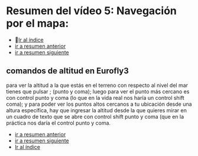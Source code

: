 # Resumen del vídeo 5: Navegación por el mapa:

- [Ir al índice](index.md)
- [ir a resumen anterior](video4.md)
- [ir a resumen siguiente](video6.md)

## comandos de altitud en Eurofly3

para ver la altitud a la que estás en el terreno con respecto al nivel del mar tienes que pulsar ; (punto y coma); luego para ver el punto más cercano es con control punto y coma (lo que en la vida real nos haría un control shift coma); y para poder ver los puntos altos cercanos a tu ubicación desde una altura específica, hay que ingresar la altitud desde la que quieres mirar en un cuadro de texto que se abre con control shift punto y coma (que en la práctica nos daría el control punto y coma.

- [ir a resumen anterior](video4.md)
- [ir a resumen siguiente](video6.md)
- [Ir al índice](index.md)